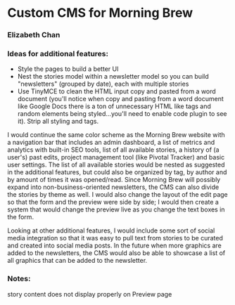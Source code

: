 # Custom CMS for Morning Brew
### Elizabeth Chan

### Ideas for additional features:
 - Style the pages to build a better UI
 - Nest the stories model within a newsletter model so you can build "newsletters" (grouped by
date), each with multiple stories
 - Use TinyMCE to clean the HTML input copy and pasted from a word document (you'll notice
when copy and pasting from a word document like Google Docs there is a ton of unnecessary HTML like <span> tags and random elements being styled...you'll need to enable code plugin to see it). Strip all styling and <span> tags.

I would continue the same color scheme as the Morning Brew website with a navigation bar that includes an admin dashboard, a list of metrics and analytics with built-in SEO tools, list of all available stories, a history of (a user's) past edits, project management tool (like Pivotal Tracker) and basic user settings. The list of all available stories would be nested as suggested in the additional features, but could also be organized by tag, by author and by amount of times it was opened/read. Since Morning Brew will possibly expand into non-business-oriented newsletters, the CMS can also divide the stories by theme as well. I would also change the layout of the edit page so that the form and the preview were side by side; I would then create a system that would change the preview live as you change the text boxes in the form.

Looking at other additional features, I would include some sort of social media integration so that it was easy to pull text from stories to be curated and created into social media posts. In the future when more graphics are added to the newsletters, the CMS would also be able to showcase a list of all graphics that can be added to the newsletter.


### Notes:
story content does not display properly on Preview page
